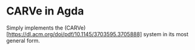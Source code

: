 # CARVe in Agda

Simply implements the (CARVe)[https://dl.acm.org/doi/pdf/10.1145/3703595.3705888] system in its most general form.